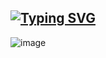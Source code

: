 
## [![Typing SVG](https://readme-typing-svg.herokuapp.com?color=%2336BCF7&lines=HELLO+I'm+NIKOLAY)](https://git.io/typing-svg)

![image](https://user-images.githubusercontent.com/106970822/216292364-67953b9d-14c2-4310-a40b-946457d8f50b.png)

